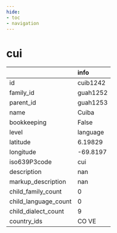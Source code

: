 ```yaml
---
hide:
- toc
- navigation
---
```

# cui
|                      | info     |
|:---------------------|:---------|
| id                   | cuib1242 |
| family_id            | guah1252 |
| parent_id            | guah1253 |
| name                 | Cuiba    |
| bookkeeping          | False    |
| level                | language |
| latitude             | 6.19829  |
| longitude            | -69.8197 |
| iso639P3code         | cui      |
| description          | nan      |
| markup_description   | nan      |
| child_family_count   | 0        |
| child_language_count | 0        |
| child_dialect_count  | 9        |
| country_ids          | CO VE    |